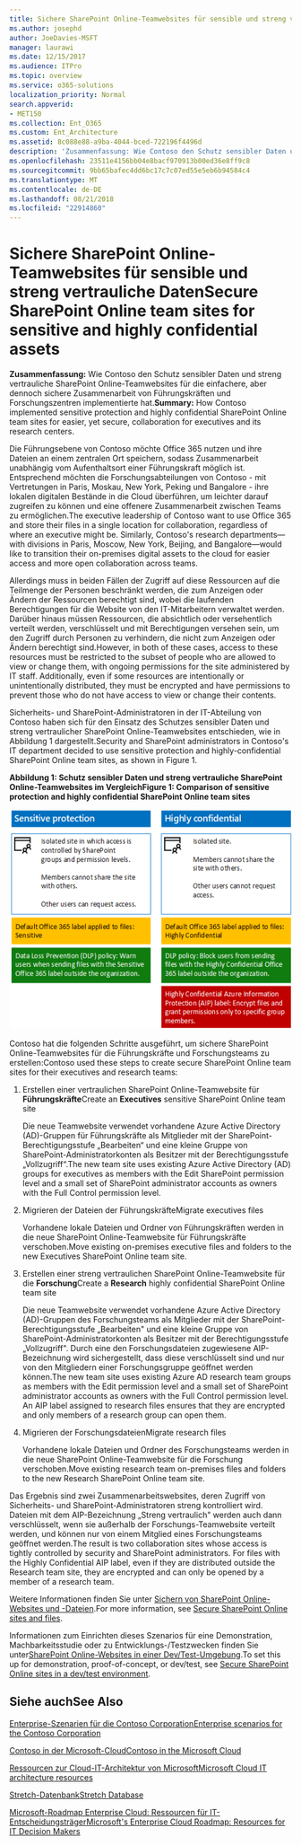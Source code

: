 ```yaml
---
title: Sichere SharePoint Online-Teamwebsites für sensible und streng vertrauliche Daten
ms.author: josephd
author: JoeDavies-MSFT
manager: laurawi
ms.date: 12/15/2017
ms.audience: ITPro
ms.topic: overview
ms.service: o365-solutions
localization_priority: Normal
search.appverid:
- MET150
ms.collection: Ent_O365
ms.custom: Ent_Architecture
ms.assetid: 8c088e88-a9ba-4044-bced-722196f4496d
description: 'Zusammenfassung: Wie Contoso den Schutz sensibler Daten und streng vertrauliche SharePoint Online-Teamwebsites für die einfachere, aber dennoch sichere Zusammenarbeit von Führungskräften und Forschungszentren implementierte hat.'
ms.openlocfilehash: 23511e4156bb04e8bacf970913b00ed36e8ff9c8
ms.sourcegitcommit: 9bb65bafec4dd6bc17c7c07ed55e5eb6b94584c4
ms.translationtype: MT
ms.contentlocale: de-DE
ms.lasthandoff: 08/21/2018
ms.locfileid: "22914860"
---
```

# <a name="secure-sharepoint-online-team-sites-for-sensitive-and-highly-confidential-assets"></a><span data-ttu-id="585ea-103">Sichere SharePoint Online-Teamwebsites für sensible und streng vertrauliche Daten</span><span class="sxs-lookup"><span data-stu-id="585ea-103">Secure SharePoint Online team sites for sensitive and highly confidential assets</span></span>

 <span data-ttu-id="585ea-104">**Zusammenfassung:** Wie Contoso den Schutz sensibler Daten und streng vertrauliche SharePoint Online-Teamwebsites für die einfachere, aber dennoch sichere Zusammenarbeit von Führungskräften und Forschungszentren implementierte hat.</span><span class="sxs-lookup"><span data-stu-id="585ea-104">**Summary:** How Contoso implemented sensitive protection and highly confidential SharePoint Online team sites for easier, yet secure, collaboration for executives and its research centers.</span></span>
  
<span data-ttu-id="585ea-p101">Die Führungsebene von Contoso möchte Office 365 nutzen und ihre Dateien an einem zentralen Ort speichern, sodass Zusammenarbeit unabhängig vom Aufenthaltsort einer Führungskraft möglich ist. Entsprechend möchten die Forschungsabteilungen von Contoso - mit Vertretungen in Paris, Moskau, New York, Peking und Bangalore - ihre lokalen digitalen Bestände in die Cloud überführen, um leichter darauf zugreifen zu können und eine offenere Zusammenarbeit zwischen Teams zu ermöglichen.</span><span class="sxs-lookup"><span data-stu-id="585ea-p101">The executive leadership of Contoso want to use Office 365 and store their files in a single location for collaboration, regardless of where an executive might be. Similarly, Contoso's research departments—with divisions in Paris, Moscow, New York, Beijing, and Bangalore—would like to transition their on-premises digital assets to the cloud for easier access and more open collaboration across teams.</span></span>
  
<span data-ttu-id="585ea-p102">Allerdings muss in beiden Fällen der Zugriff auf diese Ressourcen auf die Teilmenge der Personen beschränkt werden, die zum Anzeigen oder Ändern der Ressourcen berechtigt sind, wobei die laufenden Berechtigungen für die Website von den IT-Mitarbeitern verwaltet werden. Darüber hinaus müssen Ressourcen, die absichtlich oder versehentlich verteilt werden, verschlüsselt und mit Berechtigungen versehen sein, um den Zugriff durch Personen zu verhindern, die nicht zum Anzeigen oder Ändern berechtigt sind.</span><span class="sxs-lookup"><span data-stu-id="585ea-p102">However, in both of these cases, access to these resources must be restricted to the subset of people who are allowed to view or change them, with ongoing permissions for the site administered by IT staff. Additionally, even if some resources are intentionally or unintentionally distributed, they must be encrypted and have permissions to prevent those who do not have access to view or change their contents.</span></span>
  
<span data-ttu-id="585ea-109">Sicherheits- und SharePoint-Administratoren in der IT-Abteilung von Contoso haben sich für den Einsatz des Schutzes sensibler Daten und streng vertraulicher SharePoint Online-Teamwebsites entschieden, wie in Abbildung 1 dargestellt.</span><span class="sxs-lookup"><span data-stu-id="585ea-109">Security and SharePoint administrators in Contoso's IT department decided to use sensitive protection and highly-confidential SharePoint Online team sites, as shown in Figure 1.</span></span>
  
<span data-ttu-id="585ea-110">**Abbildung 1: Schutz sensibler Daten und streng vertrauliche SharePoint Online-Teamwebsites im Vergleich**</span><span class="sxs-lookup"><span data-stu-id="585ea-110">**Figure 1: Comparison of sensitive protection and highly confidential SharePoint Online team sites**</span></span>

![Schutz sensibler Daten und streng vertrauliche SharePoint Online-Teamwebsites](media/Contoso-Poster/SP-Solution.png)
  
<span data-ttu-id="585ea-112">Contoso hat die folgenden Schritte ausgeführt, um sichere SharePoint Online-Teamwebsites für die Führungskräfte und Forschungsteams zu erstellen:</span><span class="sxs-lookup"><span data-stu-id="585ea-112">Contoso used these steps to create secure SharePoint Online team sites for their executives and research teams:</span></span>
  
1. <span data-ttu-id="585ea-113">Erstellen einer vertraulichen SharePoint Online-Teamwebsite für **Führungskräfte**</span><span class="sxs-lookup"><span data-stu-id="585ea-113">Create an **Executives** sensitive SharePoint Online team site</span></span>
    
    <span data-ttu-id="585ea-114">Die neue Teamwebsite verwendet vorhandene Azure Active Directory (AD)-Gruppen für Führungskräfte als Mitglieder mit der SharePoint-Berechtigungsstufe „Bearbeiten“ und eine kleine Gruppe von SharePoint-Administratorkonten als Besitzer mit der Berechtigungsstufe „Vollzugriff“.</span><span class="sxs-lookup"><span data-stu-id="585ea-114">The new team site uses existing Azure Active Directory (AD) groups for executives as members with the Edit SharePoint permission level and a small set of SharePoint administrator accounts as owners with the Full Control permission level.</span></span>
    
2. <span data-ttu-id="585ea-115">Migrieren der Dateien der Führungskräfte</span><span class="sxs-lookup"><span data-stu-id="585ea-115">Migrate executives files</span></span>
    
    <span data-ttu-id="585ea-116">Vorhandene lokale Dateien und Ordner von Führungskräften werden in die neue SharePoint Online-Teamwebsite für Führungskräfte verschoben.</span><span class="sxs-lookup"><span data-stu-id="585ea-116">Move existing on-premises executive files and folders to the new Executives SharePoint Online team site.</span></span>
    
3. <span data-ttu-id="585ea-117">Erstellen einer streng vertraulichen SharePoint Online-Teamwebsite für die **Forschung**</span><span class="sxs-lookup"><span data-stu-id="585ea-117">Create a **Research** highly confidential SharePoint Online team site</span></span>
    
    <span data-ttu-id="585ea-p103">Die neue Teamwebsite verwendet vorhandene Azure Active Directory (AD)-Gruppen des Forschungsteams als Mitglieder mit der SharePoint-Berechtigungsstufe „Bearbeiten" und eine kleine Gruppe von SharePoint-Administratorkonten als Besitzer mit der Berechtigungsstufe „Vollzugriff". Durch eine den Forschungsdateien zugewiesene AIP-Bezeichnung wird sichergestellt, dass diese verschlüsselt sind und nur von den Mitgliedern einer Forschungsgruppe geöffnet werden können.</span><span class="sxs-lookup"><span data-stu-id="585ea-p103">The new team site uses existing Azure AD research team groups as members with the Edit permission level and a small set of SharePoint administrator accounts as owners with the Full Control permission level. An AIP label assigned to research files ensures that they are encrypted and only members of a research group can open them.</span></span>
    
4. <span data-ttu-id="585ea-120">Migrieren der Forschungsdateien</span><span class="sxs-lookup"><span data-stu-id="585ea-120">Migrate research files</span></span>
    
    <span data-ttu-id="585ea-121">Vorhandene lokale Dateien und Ordner des Forschungsteams werden in die neue SharePoint Online-Teamwebsite für die Forschung verschoben.</span><span class="sxs-lookup"><span data-stu-id="585ea-121">Move existing research team on-premises files and folders to the new Research SharePoint Online team site.</span></span>
    
<span data-ttu-id="585ea-p104">Das Ergebnis sind zwei Zusammenarbeitswebsites, deren Zugriff von Sicherheits- und SharePoint-Administratoren streng kontrolliert wird. Dateien mit dem AIP-Bezeichnung „Streng vertraulich" werden auch dann verschlüsselt, wenn sie außerhalb der Forschungs-Teamwebsite verteilt werden, und können nur von einem Mitglied eines Forschungsteams geöffnet werden.</span><span class="sxs-lookup"><span data-stu-id="585ea-p104">The result is two collaboration sites whose access is tightly controlled by security and SharePoint administrators. For files with the Highly Confidential AIP label, even if they are distributed outside the Research team site, they are encrypted and can only be opened by a member of a research team.</span></span>
  
<span data-ttu-id="585ea-124">Weitere Informationen finden Sie unter [Sichern von SharePoint Online-Websites und -Dateien](https://docs.microsoft.com/microsoft-365-enterprise/secure-sharepoint-online-sites-and-files).</span><span class="sxs-lookup"><span data-stu-id="585ea-124">For more information, see [Secure SharePoint Online sites and files](https://docs.microsoft.com/microsoft-365-enterprise/secure-sharepoint-online-sites-and-files).</span></span>
  
 <span data-ttu-id="585ea-125">Informationen zum Einrichten dieses Szenarios für eine Demonstration, Machbarkeitsstudie oder zu Entwicklungs-/Testzwecken finden Sie unter[SharePoint Online-Websites in einer Dev/Test-Umgebung](https://docs.microsoft.com/microsoft-365-enterprise/secure-sharepoint-online-sites-dev-test).</span><span class="sxs-lookup"><span data-stu-id="585ea-125">To set this up for demonstration, proof-of-concept, or dev/test, see [Secure SharePoint Online sites in a dev/test environment](https://docs.microsoft.com/microsoft-365-enterprise/secure-sharepoint-online-sites-dev-test).</span></span>
  
## <a name="see-also"></a><span data-ttu-id="585ea-126">Siehe auch</span><span class="sxs-lookup"><span data-stu-id="585ea-126">See Also</span></span>

[<span data-ttu-id="585ea-127">Enterprise-Szenarien für die Contoso Corporation</span><span class="sxs-lookup"><span data-stu-id="585ea-127">Enterprise scenarios for the Contoso Corporation</span></span>](enterprise-scenarios-for-the-contoso-corporation.md)
  
[<span data-ttu-id="585ea-128">Contoso in der Microsoft-Cloud</span><span class="sxs-lookup"><span data-stu-id="585ea-128">Contoso in the Microsoft Cloud</span></span>](contoso-in-the-microsoft-cloud.md)
  
[<span data-ttu-id="585ea-129">Ressourcen zur Cloud-IT-Architektur von Microsoft</span><span class="sxs-lookup"><span data-stu-id="585ea-129">Microsoft Cloud IT architecture resources</span></span>](microsoft-cloud-it-architecture-resources.md)

[<span data-ttu-id="585ea-130">Stretch-Datenbank</span><span class="sxs-lookup"><span data-stu-id="585ea-130">Stretch Database</span></span>](https://msdn.microsoft.com/library/dn935011.aspx)
  
[<span data-ttu-id="585ea-131">Microsoft-Roadmap Enterprise Cloud: Ressourcen für IT-Entscheidungsträger</span><span class="sxs-lookup"><span data-stu-id="585ea-131">Microsoft's Enterprise Cloud Roadmap: Resources for IT Decision Makers</span></span>](https://sway.com/FJ2xsyWtkJc2taRD)




